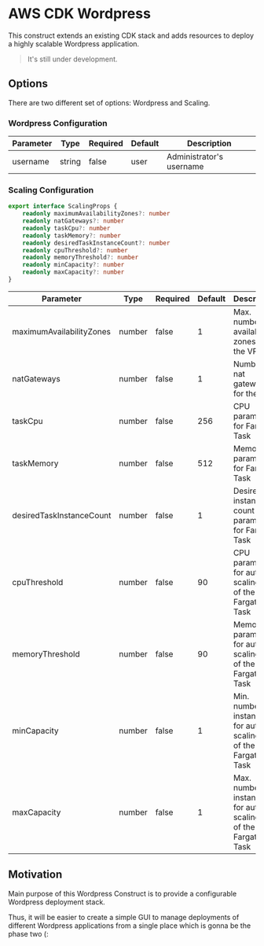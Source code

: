 # AWS CDK Wordpress

This construct extends an existing CDK stack and adds resources to deploy a highly scalable Wordpress application.

> It's still under development.

## Options

There are two different set of options: Wordpress and Scaling.

### Wordpress Configuration

Parameter     | Type      | Required  | Default   | Description
------------- | --------- | --------- | --------- | -------------------------
username      | string    | false     | user      | Administrator's username

### Scaling Configuration

```typescript
export interface ScalingProps {
    readonly maximumAvailabilityZones?: number
    readonly natGateways?: number
    readonly taskCpu?: number
    readonly taskMemory?: number
    readonly desiredTaskInstanceCount?: number
    readonly cpuThreshold?: number
    readonly memoryThreshold?: number
    readonly minCapacity?: number
    readonly maxCapacity?: number
}
```

Parameter                 | Type      | Required  | Default   | Description         |
------------------------- | --------- | --------- | --------- | ------------------- |
maximumAvailabilityZones  | number    | false     | 1         | Max. number of availability zones for the VPC
natGateways               | number    | false     | 1         | Number of nat gateways for the VPC
taskCpu                   | number    | false     | 256       | CPU parameter for Fargate Task
taskMemory                | number    | false     | 512       | Memory parameter for Fargate Task
desiredTaskInstanceCount  | number    | false     | 1         | Desired instance count parameter for Fargate Task
cpuThreshold              | number    | false     | 90        | CPU parameter for auto scaling rule of the Fargate Task
memoryThreshold           | number    | false     | 90        | Memory parameter for auto scaling rule of the Fargate Task
minCapacity               | number    | false     | 1         | Min. number of instances for auto scaling rule of the Fargate Task
maxCapacity               | number    | false     | 1         | Max. number of instances for auto scaling rule of the Fargate Task

## Motivation

Main purpose of this Wordpress Construct is to provide a configurable Wordpress deployment stack.

Thus, it will be easier to create a simple GUI to manage deployments of different Wordpress applications from a single place which is gonna be the phase two (:
